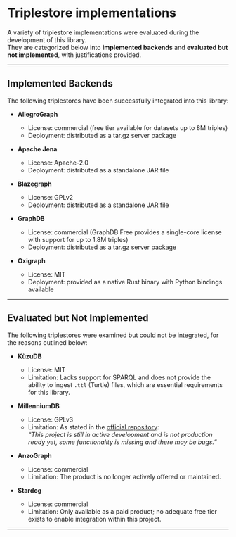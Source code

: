 # Triplestore implementations

A variety of triplestore implementations were evaluated during the development of this library.  
They are categorized below into **implemented backends** and **evaluated but not implemented**, with justifications provided.

---

## Implemented Backends

The following triplestores have been successfully integrated into this library:

- **AllegroGraph**  
  - License: commercial (free tier available for datasets up to 8M triples)  
  - Deployment: distributed as a tar.gz server package  

- **Apache Jena**  
  - License: Apache-2.0  
  - Deployment: distributed as a standalone JAR file  

- **Blazegraph**  
  - License: GPLv2  
  - Deployment: distributed as a standalone JAR file

- **GraphDB**  
  - License: commercial (GraphDB Free provides a single-core license with support for up to 1.8M triples)  
  - Deployment: distributed as a tar.gz server package    

- **Oxigraph**  
  - License: MIT  
  - Deployment: provided as a native Rust binary with Python bindings available  

---

## Evaluated but Not Implemented

The following triplestores were examined but could not be integrated, for the reasons outlined below:

- **KùzuDB**  
  - License: MIT  
  - Limitation: Lacks support for SPARQL and does not provide the ability to ingest `.ttl` (Turtle) files, which are essential requirements for this library.  

- **MillenniumDB**  
  - License: GPLv3  
  - Limitation: As stated in the [official repository](https://github.com/MillenniumDB/MillenniumDB):  
    *“This project is still in active development and is not production ready yet, some functionality is missing and there may be bugs.”*  

- **AnzoGraph**  
  - License: commercial  
  - Limitation: The product is no longer actively offered or maintained.  

- **Stardog**  
  - License: commercial  
  - Limitation: Only available as a paid product; no adequate free tier exists to enable integration within this project.  

---